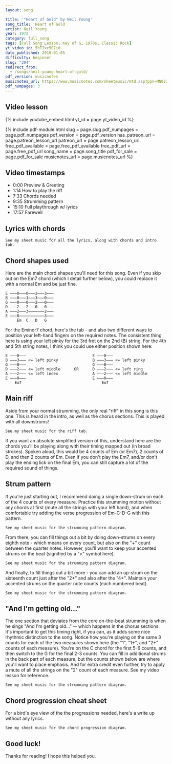 ```yaml
---
layout: song

title: '"Heart of Gold" by Neil Young'
song_title:  Heart of Gold
artist: Neil Young
year: 1972
category: full_song
tags: [Full Song Lesson, Key of G, 1970s, Classic Rock]
yt_video_id: 5hTIxx5E7i0
date_published: 2019-01-05
difficulty: beginner
slug: "204"
redirect_from:
  - /songs/neil-young-heart-of-gold/
pdf_version: musicnotes
musicnotes_url: https://www.musicnotes.com/sheetmusic/mtd.asp?ppn=MN0235882
pdf_numpages: 3
---
```


## Video lesson

{% include youtube_embed.html yt_id = page.yt_video_id %}

{% include pdf-module.html slug = page.slug pdf_numpages = page.pdf_numpages pdf_version = page.pdf_version has_patreon_url = page.patreon_lesson_url patreon_url = page.patreon_lesson_url free_pdf_available = page.free_pdf_available free_pdf_url = page.free_pdf_url song_name = page.song_title pdf_for_sale = page.pdf_for_sale musicnotes_url = page.musicnotes_url %}

## Video timestamps

- 0:00 Preview & Greeting
- 1:14 How to play the riff
- 7:33 Chords needed
- 9:35 Strumming pattern
- 15:10 Full playthrough w/ lyrics
- 17:57 Farewell


## Lyrics with chords

    See my sheet music for all the lyrics, along with chords and intro tab.

<!-- (~85 BPM)

INTRO
    E ––––––––––0–––0–––0–––0–––0–––0–––2–––––––2–––0––––––––––––––––––|–––––
    B ––––––––––3–––3–––3–––3–––3–––3–––3–––––––3–––0––––––––––––––––––|–––––
    G ––––––––––0–––0–––0–––0–––0–––0–––2–––––––2–––0––––––––––––––––––|–––––
    D ––––––––––2–––2–––2–––2–––2–––2–––0–––––––0–––2–––––––––––0–––2––|–––––
    A ––––––––––2–––2–––2–––2–––2–––2–––––––––––––––2–––––––0h2––––––––|–––––
    E ––0–––––––0–––0–––0–––0–––0–––0–––––––––––––––0––––––––––––––––––|––0––
        Em7                             D           Em
        1   +   2   +   3   +   4   +   1   +   2   +   3   +   4   +     1

    And then play:    Em   C   D   G   x3 (with harmonica)
      Followed by:    Em7  /   D   Em  x1 (with riff)

VERSE
    Em           C     D            G   
    ...I want to live...  I want to give
    Em             C           D             G
    ...I've been a miner for a heart of gold
    Em              C           D         G
    ...It's these expressions.... I never give

CHORUS
        Em                              G        
        ...That keep me searching for a heart of gold
        C                        C  G
        ...And I'm getting old
        Em                         G
        ...Keep me searching for a heart of gold
        C                        C  G
        ...And I'm getting old

BREAK
    Em   C   D   G   x3 (with harmonica)
    Em7  /   D   Em  x1

VERSE
    Em              C          D               G
    ...I've been to Hollywood...  I've been to Redwood
    Em               C           D            G
    ...I crossed the ocean for a heart of gold
    Em              C         D             G
    ...I've been in my mind...  it's such a fine line

    CHORUS
        Em                               G
        ...That keeps me searching for a heart of gold
        C                        C  G
        ...And I'm getting old
        Em                          G          
        ...Keeps me searching for a heart of gold
        C                        C  G
        ...And I'm getting old

BREAK
    Em   C   D   G   x3 (with harmonica)

CHORUS
        Em7                        D           Em
        ...Keep me searching for a heart of gold
        Em7                              D         Em
        ...You keep me searching and I'm growing old
        Em7                        D           Em
        ...Keep me searching for a heart of gold
        Em                         G                 C        C  G (let ring)
        ...I've been a miner for a heart of gold... ahhh... mmm... -->

## Chord shapes used

Here are the main chord shapes you'll need for this song. Even if you skip out on the Em7 chord (which I detail further below), you could replace it with a normal Em and be just fine.

    E –––0–––0–––2–––3–––
    B –––0–––1–––3–––0–––
    G –––0–––0–––2–––0–––
    D –––2–––2–––0–––0–––
    A –––2–––3–––––––2–––
    E –––0–––––––––––3–––
         Em  C   D   G

For the Eminor7 chord, here's the tab - and also two different ways to position your left-hand fingers on the required notes. The consistent thing here is using your left pinky for the 3rd fret on the 2nd (B) string. For the 4th and 5th string notes, I think you could use either position shown here:

    E –––0–––                             E –––0–––                   
    B –––3––– <= left pinky               B –––3––– <= left pinky         
    G –––0–––                             G –––0–––                
    D –––2––– <= left middle      OR      D –––2––– <= left ring
    A –––2––– <= left index               A –––2––– <= left middle     
    E –––0–––                             E –––0–––                   
        Em7                                   Em7                   

## Main riff

Aside from your normal strumming, the only real "riff" in this song is this one. This is heard in the intro, as well as the chorus sections. This is played with all downstrums!

    See my sheet music for the riff tab.

<!-- E ––––––––––0–––0–––0–––0–––0–––0–––2–––––––2–––0––––––––––––––––––|–––––
B ––––––––––3–––3–––3–––3–––3–––3–––3–––––––3–––0––––––––––––––––––|–––––
G ––––––––––0–––0–––0–––0–––0–––0–––2–––––––2–––0––––––––––––––––––|–––––
D ––––––––––2–––2–––2–––2–––2–––2–––0–––––––0–––2–––––––––––0–––2––|–––––
A ––––––––––2–––2–––2–––2–––2–––2–––––––––––––––2–––––––0h2––––––––|–––––
E ––0–––––––0–––0–––0–––0–––0–––0–––––––––––––––0––––––––––––––––––|––0––
    Em7                             D           Em
    1   +   2   +   3   +   4   +   1   +   2   +   3   +   4   +     1 -->

If you want an absolute simplified version of this, understand here are the chords you'll be playing along with their timing mapped out (in broad strokes). Spoken aloud, this would be 4 counts of Em (or Em7), 2 counts of D, and then 2 counts of Em. Even if you don't play the Em7, and/or don't play the ending lick on the final Em, you can still capture a lot of the required sound of things.

<!-- Em      /       /       /       D       /       Em      /
1   +   2   +   3   +   4   +   1   +   2   +   3   +   4   + -->

## Strum pattern

If you're just starting out, I recommend doing a single down-strum on each of the 4 counts of every measure. Practice this strumming motion without any chords at first (mute all the strings with your left hand), and when comfortable try adding the verse progression of Em-C-D-G with this pattern.

    See my sheet music for the strumming pattern diagram.

<!-- 1   +   2   +   3   +   4   +             D = downstrum
D       D       D       D    -->

From there, you can fill things out a bit by doing down-strums on every eighth note - which means on every count, but also on the "+" count between the quarter notes. However, you'll want to keep your accented strums on the beat (signified by a ">" symbol here).

    See my sheet music for the strumming pattern diagram.

<!-- 1   +   2   +   3   +   4   +             D = downstrum
D   D   D   D   D   D   D   D             > = accented strum
>       >       >       >   -->

And finally, to fill things out a bit more - you can add an up-strum on the sixteenth count just after the "2+" and also after the "4+". Maintain your accented strums on the quarter note counts (each numbered beat).

    See my sheet music for the strumming pattern diagram.

<!-- 1 e + a 2 e + a 3 e + a 4 e + a           D = downstrum
D   D   D   D U D   D   D   D U           U = upstrum
>       >       >       >                 > = accented strum -->

## "And I'm getting old..."

The one section that deviates from the core on-the-beat strumming is when he sings "And I'm getting old..." -- which happens in the chorus sections. It's important to get this timing right, if you can, as it adds some nice rhythmic distinction to the song. Notice how you're playing on the same 3 counts for each of the two measures shown here (the "1", "1+", and "2+" counts of each measure). You're on the C chord for the first 5-6 counts, and then switch to the G for the final 2-3 counts. You can fill in additional strums in the back part of each measure, but the counts shown below are where you'll want to place emphasis. And for extra credit even further, try to apply a mute of all the strings on the "2" count of each measure. See my video lesson for reference.

    See my sheet music for the strumming pattern diagram.

<!-- "And I'm getting old..."
C   /       /                   C   /       G
1   +   2   +   3   +   4   +   1   +   2   +   3   +   4   +
v   v       v           v   v ^ v   v       v           v   v ^
>   >       >                   >   >       >                    -->

## Chord progression cheat sheet

For a bird's eye view of the the progressions needed, here's a write up without any lyrics.

    See my sheet music for the chord progression diagram.

<!-- INTRO
Em7 . . . D . Em .    x2, with riff
Em  . C . D . G  .    x3, with harmonica
Em7 . . . D . Em .    x1, with riff

VERSE
Em  . C . D . G  .    x3

CHORUS
Em . . . G . . . C . . . C . G .  x2 -->

## Good luck!

Thanks for reading! I hope this helped you.
